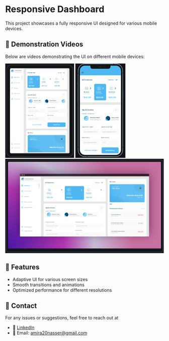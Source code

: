 # Responsive Dashboard
This project showcases a fully responsive UI designed for various mobile devices.

## 📱 Demonstration Videos

Below are videos demonstrating the UI on different mobile devices:

  
<div class="row">
  <div class="column">
    <img height=300px src="demo/tablet_preview.png" alt="Video preview image">
    <img height=300px src="demo/mobile.png" alt="Video preview image">
    <img height=300px src="demo/desktop.png" alt="Video preview image">


<!--     <img height=400px src="demo/preview.png" alt="Video preview image">-->
  </div>

</div>



## 🚀 Features
- Adaptive UI for various screen sizes
- Smooth transitions and animations
- Optimized performance for different resolutions

## 📧 Contact
For any issues or suggestions, feel free to reach out at
- 💼 [LinkedIn](https://www.linkedin.com/in/amira-nasser-sayed/)  
- 📧 Email: amira20nasser@gmail.com

